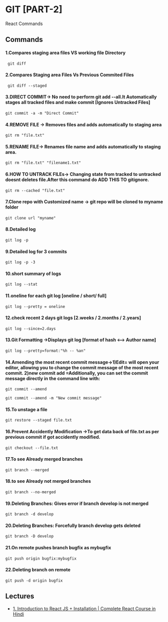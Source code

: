 
# GIT [PART-2]

React Commands


## Commands 

#### 1.Compares staging area files VS working file Directory

```
 git diff
```


#### 2.Compares Staging area Files Vs Previous Commited Files
```
 git diff --staged
 ```

#### 3.DIRECT COMMIT-> No need to perform git add --all.It Automatically stages all tracked files and make commit [Ignores Untracked Files]
```
git commit -a -m "Direct Commit"
 ```
#### 4.REMOVE FILE -> Removes files and adds automatically to staging area
```
git rm "file.txt"
 ```

 #### 5.RENAME FILE-> Renames file name and adds automatically to staging area.
 ```
git rm "file.txt" "filename1.txt"
 ```


#### 6.HOW TO UNTRACK FILEs-> Changing state from  tracked to untracked doesnt deletes file.After this command  do ADD THIS TO gitignore.
 ```
git rm --cached "file.txt" 
 ```


#### 7.Clone repo with Customized name -> git repo will be cloned to myname folder  
 ```
git clone url "myname" 
 ```


#### 8.Detailed log  
 ```
git log -p 
 ```

#### 9.Detailed log for 3 commits  
 ```
git log -p -3
 ```

#### 10.short summary of logs  
 ```
git log --stat
 ```

#### 11.oneline for each git log [oneline / short/ full]  
 ```
git log --pretty = oneline
 ```
 
 #### 12.check recent 2 days git logs [2.weeks / 2.months / 2.years]  
 ```
git log --since=2.days
 ```
 

 #### 13.Git Formatting ->Displays git log [format of hash <--> Author name]
 ```
git log --pretty=format:"%h -- %an"
 ```

 
 #### 14.Amending the most recent commit message->1)Edit= will open your editor, allowing you to change the commit message of the most recent commit.  2)new commit add =Additionally, you can set the commit message directly in the command line with:

 ```
git commit --amend
 ```

```
git commit --amend -m "New commit message"
 ```

 #### 15.To unstage a file
 ```
git restore --staged file.txt
 ```
 

 #### 16.Prevent Accidently Modification ->To get data back of file.txt as per previous commit if got accidently modified.
 ```
git checkout --file.txt
 ```

 #### 17.To see Already merged branches 
 ```
git branch --merged
 ```

 #### 18.to see Already not merged branches
 ```
git branch --no-merged
 ```

 
 #### 19.Deleting Branches: Gives error if branch develop is not merged
 ```
git branch -d develop
 ```

  #### 20.Deleting Branches: Forcefully branch develop gets deleted
 ```
git branch -D develop
 ```

 
  #### 21.On remote pushes branch bugfix as mybugfix
 ```
git push origin bugfix:mybugfix
 ```

 
  #### 22.Deleting branch on remote
 ```
git push -d origin bugfix
 ```
## Lectures

 - [1. Introduction to React JS + Installation | Complete React Course in Hindi](https://awesomeopensource.com/project/elangosundar/awesome-README-templates)
 